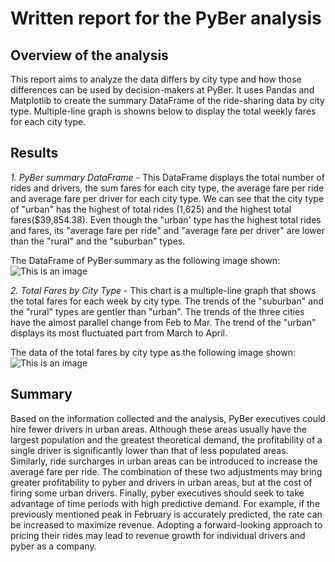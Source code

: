 # **Written report for the PyBer analysis**


## **Overview of the analysis**

This report aims to analyze the data differs by city type and how those differences can be used by decision-makers at PyBer. It uses Pandas and Matplotlib to create the summary DataFrame of the ride-sharing data by city type. Multiple-line graph is showns below to display the total weekly fares for each city type.


## **Results**

*1. PyBer summary DataFrame*
      -  This DataFrame displays the total number of rides and drivers, the sum fares for each city type, the average fare per ride and average fare per driver for each city type. We can see that the city type of "urban" has the highest of total rides (1,625) and the highest total fares($39,854.38). Even though the "urban' type has the highest total rides and fares, its "average fare per ride" and "average fare per driver" are lower than the "rural" and the "suburban" types.
      
The DataFrame of PyBer summary as the following image shown:
      ![This is an image](https://github.com/ruimin1231/PyBer_with_Matplotlib/blob/main/pyber_summary_df.png)

      
*2. Total Fares by City Type*
            -  This chart is a multiple-line graph that shows the total fares for each week by city type. The trends of the "suburban" and the "rural" types are gentler than "urban". The trends of the three cities have the almost parallel change from Feb to Mar. The trend of the "urban" displays its most fluctuated part from March to April. 
      
The data of the total fares by city type as the following image shown:
      ![This is an image](https://github.com/ruimin1231/PyBer_with_Matplotlib/blob/main/Pyber_fare_summary.png)



## **Summary**

Based on the information collected and the analysis, PyBer executives could hire fewer drivers in urban areas. Although these areas usually have the largest population and the greatest theoretical demand, the profitability of a single driver is significantly lower than that of less populated areas. Similarly, ride surcharges in urban areas can be introduced to increase the average fare per ride. The combination of these two adjustments may bring greater profitability to pyber and drivers in urban areas, but at the cost of firing some urban drivers. Finally, pyber executives should seek to take advantage of time periods with high predictive demand. For example, if the previously mentioned peak in February is accurately predicted, the rate can be increased to maximize revenue. Adopting a forward-looking approach to pricing their rides may lead to revenue growth for individual drivers and pyber as a company.



